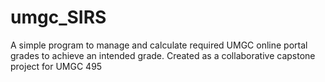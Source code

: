 # umgc_SIRS
A simple program to manage and calculate required UMGC online portal grades to achieve an intended grade. Created as a collaborative capstone project for UMGC 495
